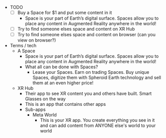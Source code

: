   * TODO
    * [ ] Buy a Space for $1 and put some content in it
      * Space is your part of Earth’s digital surface. Spaces allow you to place any content in Augmented Reality anywhere in the world!
    * [ ] Try to find someone elses space and content on XR Hub
    * [ ] Try to find someone elses space and content on browser (can you view on browser?)
  * Terms / tech
    * A Space
      * Space is your part of Earth’s digital surface. Spaces allow you to place any content in Augmented Reality anywhere in the world!
      * What all can be done with Spaces?
        * Lease your Spaces. Earn on trading Spaces. Buy unique Spaces, digitize them with Spheroid Earth technology and sell them at an even higher price!
    * XR Hub
      * Their app to see XR content you and others have built. Smart Glasses on the way
      * This is an app that contains other apps
      * Sub-apps
        * Meta World
          * This is your XR app. You create everything you see in it and can add content from ANYONE else's world to your world